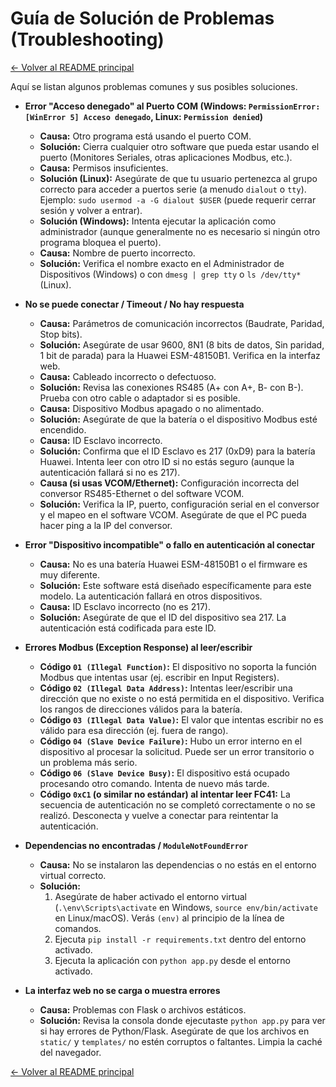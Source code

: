 # Guía de Solución de Problemas (Troubleshooting)

[<- Volver al README principal](../README.md)

Aquí se listan algunos problemas comunes y sus posibles soluciones.

*   **Error "Acceso denegado" al Puerto COM (Windows: `PermissionError: [WinError 5] Acceso denegado`, Linux: `Permission denied`)**
    *   **Causa:** Otro programa está usando el puerto COM.
    *   **Solución:** Cierra cualquier otro software que pueda estar usando el puerto (Monitores Seriales, otras aplicaciones Modbus, etc.).
    *   **Causa:** Permisos insuficientes.
    *   **Solución (Linux):** Asegúrate de que tu usuario pertenezca al grupo correcto para acceder a puertos serie (a menudo `dialout` o `tty`). Ejemplo: `sudo usermod -a -G dialout $USER` (puede requerir cerrar sesión y volver a entrar).
    *   **Solución (Windows):** Intenta ejecutar la aplicación como administrador (aunque generalmente no es necesario si ningún otro programa bloquea el puerto).
    *   **Causa:** Nombre de puerto incorrecto.
    *   **Solución:** Verifica el nombre exacto en el Administrador de Dispositivos (Windows) o con `dmesg | grep tty` o `ls /dev/tty*` (Linux).

*   **No se puede conectar / Timeout / No hay respuesta**
    *   **Causa:** Parámetros de comunicación incorrectos (Baudrate, Paridad, Stop bits).
    *   **Solución:** Asegúrate de usar 9600, 8N1 (8 bits de datos, Sin paridad, 1 bit de parada) para la Huawei ESM-48150B1. Verifica en la interfaz web.
    *   **Causa:** Cableado incorrecto o defectuoso.
    *   **Solución:** Revisa las conexiones RS485 (A+ con A+, B- con B-). Prueba con otro cable o adaptador si es posible.
    *   **Causa:** Dispositivo Modbus apagado o no alimentado.
    *   **Solución:** Asegúrate de que la batería o el dispositivo Modbus esté encendido.
    *   **Causa:** ID Esclavo incorrecto.
    *   **Solución:** Confirma que el ID Esclavo es 217 (0xD9) para la batería Huawei. Intenta leer con otro ID si no estás seguro (aunque la autenticación fallará si no es 217).
    *   **Causa (si usas VCOM/Ethernet):** Configuración incorrecta del conversor RS485-Ethernet o del software VCOM.
    *   **Solución:** Verifica la IP, puerto, configuración serial en el conversor y el mapeo en el software VCOM. Asegúrate de que el PC pueda hacer ping a la IP del conversor.

*   **Error "Dispositivo incompatible" o fallo en autenticación al conectar**
    *   **Causa:** No es una batería Huawei ESM-48150B1 o el firmware es muy diferente.
    *   **Solución:** Este software está diseñado específicamente para este modelo. La autenticación fallará en otros dispositivos.
    *   **Causa:** ID Esclavo incorrecto (no es 217).
    *   **Solución:** Asegúrate de que el ID del dispositivo sea 217. La autenticación está codificada para este ID.

*   **Errores Modbus (Exception Response) al leer/escribir**
    *   **Código `01 (Illegal Function)`:** El dispositivo no soporta la función Modbus que intentas usar (ej. escribir en Input Registers).
    *   **Código `02 (Illegal Data Address)`:** Intentas leer/escribir una dirección que no existe o no está permitida en el dispositivo. Verifica los rangos de direcciones válidos para la batería.
    *   **Código `03 (Illegal Data Value)`:** El valor que intentas escribir no es válido para esa dirección (ej. fuera de rango).
    *   **Código `04 (Slave Device Failure)`:** Hubo un error interno en el dispositivo al procesar la solicitud. Puede ser un error transitorio o un problema más serio.
    *   **Código `06 (Slave Device Busy)`:** El dispositivo está ocupado procesando otro comando. Intenta de nuevo más tarde.
    *   **Código `0xC1` (o similar no estándar) al intentar leer FC41:** La secuencia de autenticación no se completó correctamente o no se realizó. Desconecta y vuelve a conectar para reintentar la autenticación.

*   **Dependencias no encontradas / `ModuleNotFoundError`**
    *   **Causa:** No se instalaron las dependencias o no estás en el entorno virtual correcto.
    *   **Solución:**
        1.  Asegúrate de haber activado el entorno virtual (`.\env\Scripts\activate` en Windows, `source env/bin/activate` en Linux/macOS). Verás `(env)` al principio de la línea de comandos.
        2.  Ejecuta `pip install -r requirements.txt` dentro del entorno activado.
        3.  Ejecuta la aplicación con `python app.py` desde el entorno activado.

*   **La interfaz web no se carga o muestra errores**
    *   **Causa:** Problemas con Flask o archivos estáticos.
    *   **Solución:** Revisa la consola donde ejecutaste `python app.py` para ver si hay errores de Python/Flask. Asegúrate de que los archivos en `static/` y `templates/` no estén corruptos o faltantes. Limpia la caché del navegador.

[<- Volver al README principal](../README.md)